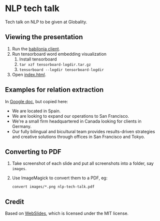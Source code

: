 NLP tech talk
=============

Tech talk on NLP to be given at Globality.

Viewing the presentation
------------------------

1. Run the [babilonia client](https://github.com/globality-corp/babilonia#updating-the-frontend-ui).
1. Run tensorboard word embedding visualization
   1. Install tensorboard
   1. `tar xzf tensorboard-logdir.tar.gz`
   1. `tensorboard --logdir tensorboard-logdir`
1. Open [index.html](index.html).

Examples for relation extraction
--------------------------------

In [Google doc](https://docs.google.com/document/d/1KjQ1VMPm-xQQYOI9XMGxdhjft6syPpvwkolaBFOIK3I/edit?usp=sharing),
but copied here:
- We are located in Spain.
- We are looking to expand our operations to San Francisco.
- We're a small firm headquartered in Canada looking for clients in Germany.
- Our fully bilingual and bicultural team provides results-driven strategies
  and creative solutions through offices in San Francisco and Tokyo.

Converting to PDF
-----------------

1. Take screenshot of each slide and put all screenshots into a folder, say `images`.
2. Use ImageMagick to convert them to a PDF, eg:

   ```
   convert images/*.png nlp-tech-talk.pdf
   ```

Credit
------
Based on [WebSlides](https://webslides.tv/), which is licensed under the MIT
license.
